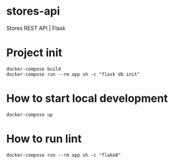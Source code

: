 # stores-api

Stores REST API | Flask

# Project init

```
docker-compose build
docker-compose run --rm app sh -c "flask db init"
```

# How to start local development

```
docker-compose up
```

# How to run lint

```
docker-compose run --rm app sh -c "flake8"
```
